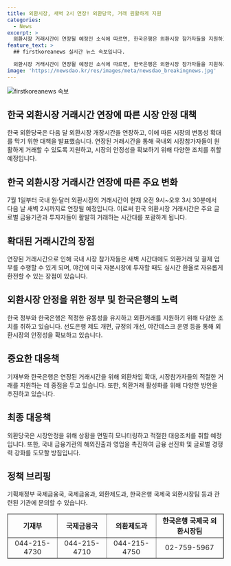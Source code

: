 ```yaml
---
title: 외환시장, 새벽 2시 연장! 외환당국, 거래 원활하게 지원
categories:
  - News
excerpt: >
  외환시장 거래시간이 연장될 예정인 소식에 따르면, 한국은행은 외환시장 참가자들을 지원하고자 계획하고 있습니다. 연장된 시간은 글로벌 금융중심지인 영국 런던의 거래시간과 일치하여, 주요 글로벌 금융기관과 투자자들이 거래하는 시간대에 원화로 실시간 거래가 가능해질 것으로 예상됩니다. 이로써 국내외 시장참가자들이 적절한 가격에 거래를 할 수 있도록 유동성 등 여건을 마련할 계획이며, 관련 규정도 개정될 예정입니다. 또한, 해외진출 기업들도 야간에 발표되는 경제지표 등을 실시간으로 반영하여 환율변동에 대비할 수 있을 것으로 보입니다.
feature_text: >
  ## firstkoreanews 실시간 뉴스 속보입니다.

  외환시장 거래시간이 연장될 예정인 소식에 따르면, 한국은행은 외환시장 참가자들을 지원하고자 계획하고 있습니다. 연장된 시간은 글로벌 금융중심지인 영국 런던의 거래시간과 일치하여, 주요 글로벌 금융기관과 투자자들이 거래하는 시간대에 원화로 실시간 거래가 가능해질 것으로 예상됩니다. 이로써 국내외 시장참가자들이 적절한 가격에 거래를 할 수 있도록 유동성 등 여건을 마련할 계획이며, 관련 규정도 개정될 예정입니다. 또한, 해외진출 기업들도 야간에 발표되는 경제지표 등을 실시간으로 반영하여 환율변동에 대비할 수 있을 것으로 보입니다.
image: 'https://newsdao.kr/res/images/meta/newsdao_breakingnews.jpg'
---
```


<p><img src="https://newsdao.kr/res/images/meta/newsdao_breakingnews.jpg" alt="firstkoreanews 속보" /></p>

<h2 data-ke-size="size26">한국 외환시장 거래시간 연장에 따른 시장 안정 대책</h2>

<p data-ke-size="size16">한국 외환당국은 다음 달 외환시장 개장시간을 연장하고, 이에 따른 시장의 변동성 확대를 막기 위한 대책을 발표했습니다. 연장된 거래시간을 통해 국내외 시장참가자들이 원활하게 거래할 수 있도록 지원하고, 시장의 안정성을 확보하기 위해 다양한 조치를 취할 예정입니다.</p>

<h2 data-ke-size="size24">한국 외환시장 거래시간 연장에 따른 주요 변화</h2>

<p data-ke-size="size16">7월 1일부터 국내 원·달러 외환시장의 거래시간이 현재 오전 9시~오후 3시 30분에서 다음 날 새벽 2시까지로 연장될 예정입니다. 이로써 한국 외환시장 거래시간은 주요 글로벌 금융기관과 투자자들이 활발히 거래하는 시간대를 포괄하게 됩니다.</p>

<h2 data-ke-size="size24">확대된 거래시간의 장점</h2>

<p data-ke-size="size16">연장된 거래시간으로 인해 국내 시장 참가자들은 새벽 시간대에도 외환거래 및 결제 업무를 수행할 수 있게 되며, 야간에 미국 자본시장에 투자할 때도 실시간 환율로 자유롭게 환전할 수 있는 장점이 있습니다.</p>

<h2 data-ke-size="size24">외환시장 안정을 위한 정부 및 한국은행의 노력</h2>

<p data-ke-size="size16">한국 정부와 한국은행은 적정한 유동성을 유지하고 외환거래를 지원하기 위해 다양한 조치를 취하고 있습니다. 선도은행 제도 개편, 규정의 개선, 야간데스크 운영 등을 통해 외환시장의 안정성을 확보하고 있습니다.</p>

<h2 data-ke-size="size24">중요한 대응책</h2>

<p data-ke-size="size16">기재부와 한국은행은 연장된 거래시간을 위해 외환차입 확대, 시장참가자들의 적절한 거래를 지원하는 데 중점을 두고 있습니다. 또한, 외환거래 활성화를 위해 다양한 방안을 추진하고 있습니다.</p>

<h2 data-ke-size="size24">최종 대응책</h2>

<p data-ke-size="size16">외환당국은 시장안정을 위해 상황을 면밀히 모니터링하고 적절한 대응조치를 취할 예정입니다. 또한, 국내 금융기관의 해외진출과 영업을 촉진하여 금융 선진화 및 글로벌 경쟁력 강화를 도모할 방침입니다.</p>

<h2 data-ke-size="size24">정책 브리핑</h2>

<p data-ke-size="size16">기획재정부 국제금융국, 국제금융과, 외환제도과, 한국은행 국제국 외환시장팀 등과 관련된 기관에 문의할 수 있습니다.</p>

<table style="width: 100%;" border="1">
<tbody>
<tr>
<td style="text-align: center; height: 17px;"><b>기재부</b></td>
<td style="text-align: center; height: 17px;"><b>국제금융국</b></td>
<td style="text-align: center; height: 17px;"><b>외환제도과</b></td>
<td style="text-align: center; height: 17px;"><b>한국은행 국제국 외환시장팀</b></td>
</tr>
<tr>
<td style="text-align: center;">044-215-4730</td>
<td style="text-align: center;">044-215-4710</td>
<td style="text-align: center;">044-215-4750</td>
<td style="text-align: center;">02-759-5967</td>
</tr>
</tbody>
</table>

<p data-ke-size="size16">&nbsp;</p>

